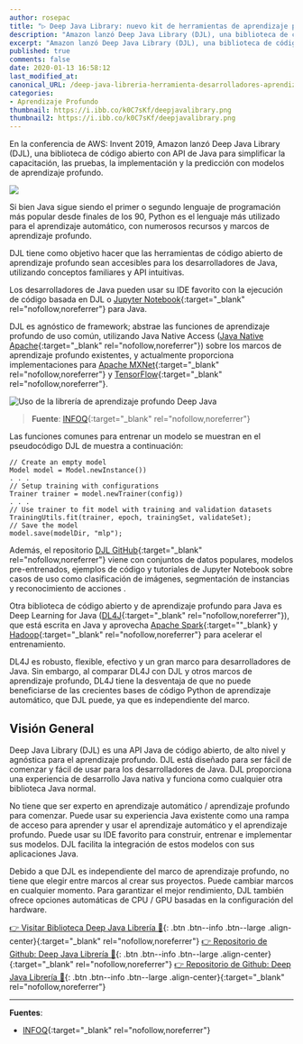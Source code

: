 ```yaml
---
author: rosepac
title: "▷ Deep Java Library: nuevo kit de herramientas de aprendizaje profundo para desarrolladores de Java 👨‍💻 "
description: "Amazon lanzó Deep Java Library (DJL), una biblioteca de código abierto con API de Java para simplificar la capacitación, las pruebas, la implementación y la creación de proyectos de aprendizaje profundo"
excerpt: "Amazon lanzó Deep Java Library (DJL), una biblioteca de código abierto con API de Java para simplificar la capacitación, las pruebas, la implementación y la creación de proyectos de aprendizaje profundo"
published: true
comments: false
date: 2020-01-13 16:58:12
last_modified_at: 
canonical_URL: /deep-java-libreria-herramienta-desarrolladores-aprendizaje-profundo/
categories:
- Aprendizaje Profundo
thumbnail: https://i.ibb.co/k0C7sKf/deepjavalibrary.png
thumbnail2: https://i.ibb.co/k0C7sKf/deepjavalibrary.png
---
```


En la conferencia de AWS: Invent 2019, Amazon lanzó Deep Java Library (DJL), una biblioteca de código abierto con API de Java para simplificar la capacitación, las pruebas, la implementación y la predicción con modelos de aprendizaje profundo.

![](https://i.ibb.co/k0C7sKf/deepjavalibrary.png)

Si bien Java sigue siendo el primer o segundo lenguaje de programación más popular desde finales de los 90, Python es el lenguaje más utilizado para el aprendizaje automático, con numerosos recursos y marcos de aprendizaje profundo.

DJL tiene como objetivo hacer que las herramientas de código abierto de aprendizaje profundo sean accesibles para los desarrolladores de Java, utilizando conceptos familiares y API intuitivas.

Los desarrolladores de Java pueden usar su IDE favorito con la ejecución de código basada en DJL o [Jupyter Notebook](https://jupyter.org/){:target="_blank" rel="nofollow,noreferrer"} para Java.

DJL es agnóstico de framework; abstrae las funciones de aprendizaje profundo de uso común, utilizando Java Native Access ([Java Native Apache](https://github.com/java-native-access/jna){:target="_blank" rel="nofollow,noreferrer"}) sobre los marcos de aprendizaje profundo existentes, y actualmente proporciona implementaciones para [Apache MXNet](https://mxnet.apache.org/){:target="_blank" rel="nofollow,noreferrer"} y [TensorFlow](https://www.tensorflow.org/){:target="_blank" rel="nofollow,noreferrer"}.

![](https://i.ibb.co/NVg9mBH/1deep-java-library-1578484330456.jpg "Uso de la librería de aprendizaje profundo Deep Java")
> **Fuente**: [INFOQ](https://www.infoq.com/news/2020/01/deep-java-library/){:target="_blank" rel="nofollow,noreferrer"}

Las funciones comunes para entrenar un modelo se muestran en el pseudocódigo DJL de muestra a continuación:

```
// Create an empty model
Model model = Model.newInstance())
. . .
// Setup training with configurations
Trainer trainer = model.newTrainer(config))
. . .
// Use trainer to fit model with training and validation datasets
TrainingUtils.fit(trainer, epoch, trainingSet, validateSet);                   
// Save the model         
model.save(modelDir, "mlp"); 
```

Además, el repositorio [DJL GitHub](https://github.com/awslabs/djl){:target="_blank" rel="nofollow,noreferrer"} viene con conjuntos de datos populares, modelos pre-entrenados, ejemplos de código y tutoriales de Jupyter Notebook sobre casos de uso como clasificación de imágenes, segmentación de instancias y reconocimiento de acciones .  

Otra biblioteca de código abierto y de aprendizaje profundo para Java es Deep Learning for Java ([DL4J](https://deeplearning4j.org/){:target="_blank" rel="nofollow,noreferrer"}), que está escrita en Java y aprovecha [Apache Spark](https://spark.apache.org/){:target=""_blank} y [Hadoop](https://hadoop.apache.org/){:target="_blank" rel="nofollow,noreferrer"} para acelerar el entrenamiento.

DL4J es robusto, flexible, efectivo y un gran marco para desarrolladores de Java. Sin embargo, al  comparar DL4J con DJL y otros marcos de aprendizaje profundo, DL4J tiene la desventaja de que no puede beneficiarse de las crecientes bases de código Python de aprendizaje automático, que DJL puede, ya que es independiente del marco.

## Visión General

Deep Java Library (DJL) es una API Java de código abierto, de alto nivel y agnóstica para el aprendizaje profundo. DJL está diseñado para ser fácil de comenzar y fácil de usar para los desarrolladores de Java. DJL proporciona una experiencia de desarrollo Java nativa y funciona como cualquier otra biblioteca Java normal.

No tiene que ser experto en aprendizaje automático / aprendizaje profundo para comenzar. Puede usar su experiencia Java existente como una rampa de acceso para aprender y usar el aprendizaje automático y el aprendizaje profundo. Puede usar su IDE favorito para construir, entrenar e implementar sus modelos. DJL facilita la integración de estos modelos con sus aplicaciones Java.

Debido a que DJL es independiente del marco de aprendizaje profundo, no tiene que elegir entre marcos al crear sus proyectos. Puede cambiar marcos en cualquier momento. Para garantizar el mejor rendimiento, DJL también ofrece opciones automáticas de CPU / GPU basadas en la configuración del hardware.

[👉 Visitar Biblioteca Deep Java Librería 🤖](https://djl.ai/){: .btn .btn--info .btn--large .align-center}{:target="_blank" rel="nofollow,noreferrer"}
[👉 Repositorio de Github: Deep Java Librería 🤖](https://github.com/awslabs/djl#deep-java-library-djl){: .btn .btn--info .btn--large .align-center}{:target="_blank" rel="nofollow,noreferrer"}
[👉 Repositorio de Github: Deep Java Librería 🤖](https://github.com/awslabs/djl#getting-started){: .btn .btn--info .btn--large .align-center}{:target="_blank" rel="nofollow,noreferrer"}

_____

**Fuentes**:
* [INFOQ](https://www.infoq.com/news/2020/01/deep-java-library/){:target="_blank" rel="nofollow,noreferrer"}

